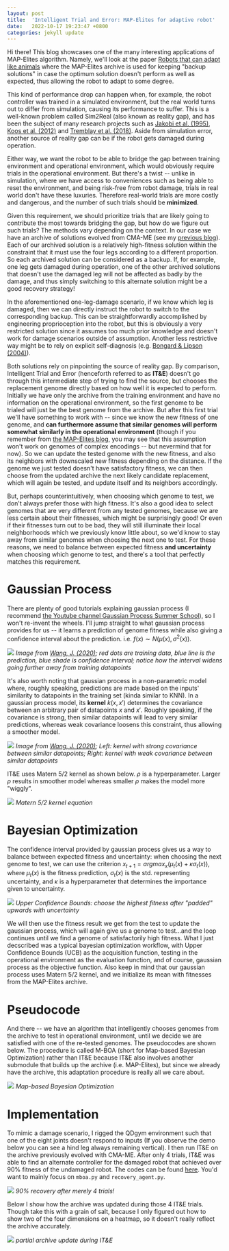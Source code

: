 ```yaml
---
layout: post
title:  'Intelligent Trial and Error: MAP-Elites for adaptive robot'
date:   2022-10-17 19:23:47 +0800
categories: jekyll update
---
```


Hi there! This blog showcases one of the many interesting applications of MAP-Elites algorithm. Namely, we'll look at the paper [Robots that can adapt like animals](https://arxiv.org/pdf/1407.3501.pdf) where the MAP-Elites archive is used for keeping "backup solutions" in case the optimum solution doesn't perform as well as expected, thus allowing the robot to adapt to some degree.

This kind of performance drop can happen when, for example, the robot controller was trained in a simulated environment, but the real world turns out to differ from simulation, causing its performance to suffer. This is a well-known problem called Sim2Real (also known as reality gap), and has been the subject of many research projects such as [Jakobi et al. (1995)](https://cse-robotics.engr.tamu.edu/dshell/cs689/papers/jakobi95noise.pdf), [Koos et al. (2012)](https://ieeexplore.ieee.org/stamp/stamp.jsp?arnumber=6151107&casa_token=Gjbj_42ywP0AAAAA:AA3QaBGG4yR7CWsHkjr4QlFfvywYenOpArcYnFGxR6H4p0SXtG5Ie5JuIGaFynaaz7VEKhs3&tag=1) and [Tremblay et al. (2018)](https://openaccess.thecvf.com/content_cvpr_2018_workshops/papers/w14/Tremblay_Training_Deep_Networks_CVPR_2018_paper.pdf). Aside from simulation error, another source of reality gap can be if the robot gets damaged during operation.

Either way, we want the robot to be able to bridge the gap between training environment and operational environment, which would obviously require trials in the operational environment. But there's a twist -- unlike in simulation, where we have access to conveniences such as being able to reset the environment, and being risk-free from robot damage, trials in real world don't have these luxuries. Therefore real-world trials are more costly and dangerous, and the number of such trials should be <b>minimized</b>.

Given this requirement, we should prioritize trials that are likely going to contribute the most towards bridging the gap, but how do we figure out such trials? The methods vary depending on the context. In our case we have an archive of solutions evolved from CMA-ME (see my [previous blog]({{site.url}}/jekyll/update/2022/10/10/cmame.html)). Each of our archived solution is a relatively high-fitness solution within the constraint that it must use the four legs according to a different proportion. So each archived solution can be considered as a backup. If, for example, one leg gets damaged during operation, one of the other archived solutions that doesn't use the damaged leg will not be affected as badly by the damage, and thus simply switching to this alternate solution might be a good recovery strategy!

In the aforementioned one-leg-damage scenario, if we know which leg is damaged, then we can directly instruct the robot to switch to the corresponding backup. This can be straightforwardly accomplished by engineering proprioception into the robot, but this is obviously a very restricted solution since it assumes too much prior knowledge and doesn't work for damage scenarios outside of assumption. Another less restrictive way might be to rely on explicit self-diagnosis (e.g. [Bongard & Lipson (2004)](https://asset-pdf.scinapse.io/prod/2079621275/2079621275.pdf)).

Both solutions rely on pinpointing the source of reality gap. By comparison, Intelligent Trial and Error (henceforth referred to as <b>IT&E</b>) doesn't go through this intermediate step of trying to find the source, but chooses the replacement genome directly based on how well it is expected to perform. Initially we have only the archive from the training environment and have no information on the operational environment, so the first genome to be trialed will just be the best genome from the archive. But after this first trial we'll have something to work with -- since we know the new fitness of one genome, and <b>can furthermore assume that similar genomes will perform somewhat similarly in the operational environment</b> (though if you remember from [the MAP-Elites blog]({{site.url}}/jekyll/update/2022/09/15/me.html), you may see that this assumption won't work on genomes of complex encodings -- but nevermind that for now). So we can update the tested genome with the new fitness, and also its neighbors with downscaled new fitness depending on the distance. If the genome we just tested doesn't have satisfactory fitness, we can then choose from the updated archive the next likely candidate replacement, which will again be tested, and update itself and its neighbors accordingly.

But, perhaps counterintuitively, when choosing which genome to test, we don't always prefer those with high fitness. It's also a good idea to select genomes that are very different from any tested genomes, because we are less certain about their fitnesses, which might be surprisingly good! Or even if their fitnesses turn out to be bad, they will still illuminate their local neighborhoods which we previously know little about, so we'd know to stay away from similar genomes when choosing the next one to test. For these reasons, we need to balance between expected fitness <b>and uncertainty</b> when choosing which genome to test, and there's a tool that perfectly matches this requirement.

# Gaussian Process
There are plenty of good tutorials explaining gaussian process (I recommend [the Youtube channel Gaussian Process Summer School](https://www.youtube.com/channel/UCQITXIAgtKlUdfBVhAmTRQA)), so I won't re-invent the wheels. I'll jump straight to what gaussian process provides for us -- it learns a prediction of genome fitness while also giving a confidence interval about the prediction. i.e. $f(x) \sim N(\mu(x), \sigma^2 (x))$.

![]({{site.url}}/assets/images/adapt/gp1.png)
*Image from [Wang, J. (2020)](https://arxiv.org/pdf/2009.10862.pdf); red dots are training data, blue line is the prediction, blue shade is confidence interval; notice how the interval widens going further away from training datapoints*

It's also worth noting that gaussian process in a non-parametric model where, roughly speaking, predictions are made based on the inputs' similarity to datapoints in the training set (kinda similar to KNN). In a gaussian process model, its <b>kernel</b> $k(x, x')$ determines the covariance between an arbitrary pair of datapoints $x$ and $x'$. Roughly speaking, if the covariance is strong, then similar datapoints will lead to very similar predictions, whereas weak covariance loosens this constraint, thus allowing a smoother model.

![]({{site.url}}/assets/images/adapt/kernel.png)
*Image from [Wang, J. (2020)](https://arxiv.org/pdf/2009.10862.pdf); Left: kernel with strong covariance between similar datapoints; Right: kernel with weak covariance between similar datapoints*

IT&E uses Matern 5/2 kernel as shown below. $\rho$ is a hyperparameter. Larger $\rho$ results in smoother model whereas smaller $\rho$ makes the model more "wiggly".

![]({{site.url}}/assets/images/adapt/Matern52.png)
*Matern 5/2 kernel equation*

# Bayesian Optimization
The confidence interval provided by gaussian process gives us a way to balance between expected fitness and uncertainty: when choosing the next genome to test, we can use the criterion $x_{t+1} = argmax_x(\mu_t (x) + \kappa \sigma_t (x))$, where $\mu_t (x)$ is the fitness prediction, $\sigma_t (x)$ is the std. representing uncertainty, and $\kappa$ is a hyperparameter that determines the importance given to uncertainty.

![]({{site.url}}/assets/images/adapt/ucb.png)
*Upper Confidence Bounds: choose the highest fitness after "padded" upwards with uncertainty*

We will then use the fitness result we get from the test to update the gaussian process, which will again give us a genome to test...and the loop continues until we find a genome of satisfactorily high fitness. What I just decscribed was a typical bayesian optimization workflow, with Upper Confidence Bounds (UCB) as the acquisition function, testing in the operational environment as the evaluation function, and of course, gaussian process as the objective function. Also keep in mind that our gaussian process uses Matern 5/2 kernel, and we initialize its mean with fitnesses from the MAP-Elites archive.

# Pseudocode
And there -- we have an algorithm that intelligently chooses genomes from the archive to test in operational environment, until we decide we are satisfied with one of the re-tested genomes. The pseudocodes are shown below. The procedure is called M-BOA (short for Map-based Bayesian Optimization) rather than IT&E because IT&E also involves another submodule that builds up the archive (i.e. MAP-Elites), but since we already have the archive, this adaptation procedure is really all we care about.

![]({{site.url}}/assets/images/adapt/MBOA_pseudocode.png)
*Map-based Bayesian Optimization*

# Implementation
To mimic a damage scenario, I rigged the QDgym environment such that one of the eight joints doesn't respond to inputs (If you observe the demo below you can see a hind leg always remaining vertical). I then run IT&E on the archive previously evolved with CMA-ME. After only 4 trials, IT&E was able to find an alternate controller for the damaged robot that achieved over 90% fitness of the undamaged robot. The codes can be found [here](https://github.com/szhaovas/blog-ytb/tree/master/MAP-Elites/P5_ITE). You'd want to mainly focus on `mboa.py` and `recovery_agent.py`.

![]({{site.url}}/assets/images/adapt/ITE_solution.gif)
*90% recovery after merely 4 trials!*

Below I show how the archive was updated during those 4 IT&E trials. Though take this with a grain of salt, because I only figured out how to show two of the four dimensions on a heatmap, so it doesn't really reflect the archive accurately.

![]({{site.url}}/assets/images/adapt/ITE_archive.gif)
*partial archive update during IT&E*
